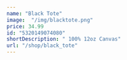 ```yaml
---
name: "Black Tote"
image:  "/img/blacktote.png"
price: 34.99
id: "5320149074080"
shortDescription: " 100% 12oz Canvas"
url: "/shop/black_tote"
---
```


